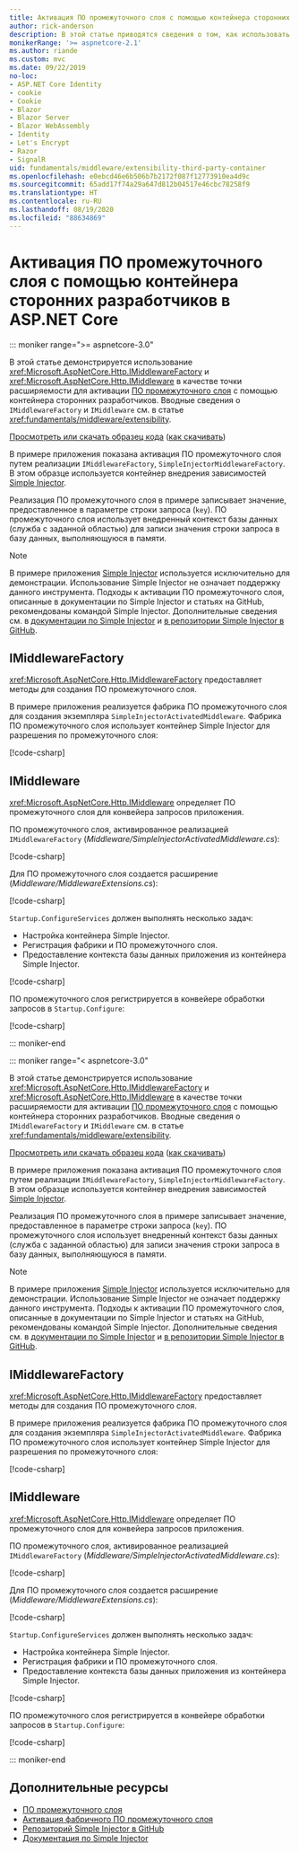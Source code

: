 ```yaml
---
title: Активация ПО промежуточного слоя с помощью контейнера сторонних разработчиков в ASP.NET Core
author: rick-anderson
description: В этой статье приводятся сведения о том, как использовать строго типизированное ПО промежуточного слоя с активацией на основе фабрики и контейнером сторонних разработчиков в ASP.NET Core.
monikerRange: '>= aspnetcore-2.1'
ms.author: riande
ms.custom: mvc
ms.date: 09/22/2019
no-loc:
- ASP.NET Core Identity
- cookie
- Cookie
- Blazor
- Blazor Server
- Blazor WebAssembly
- Identity
- Let's Encrypt
- Razor
- SignalR
uid: fundamentals/middleware/extensibility-third-party-container
ms.openlocfilehash: e0ebcd46e6b506b7b2172f087f12773910ea4d9c
ms.sourcegitcommit: 65add17f74a29a647d812b04517e46cbc78258f9
ms.translationtype: HT
ms.contentlocale: ru-RU
ms.lasthandoff: 08/19/2020
ms.locfileid: "88634869"
---
```

# <a name="middleware-activation-with-a-third-party-container-in-aspnet-core"></a>Активация ПО промежуточного слоя с помощью контейнера сторонних разработчиков в ASP.NET Core

::: moniker range=">= aspnetcore-3.0"

В этой статье демонстрируется использование <xref:Microsoft.AspNetCore.Http.IMiddlewareFactory> и <xref:Microsoft.AspNetCore.Http.IMiddleware> в качестве точки расширяемости для активации [ПО промежуточного слоя](xref:fundamentals/middleware/index) с помощью контейнера сторонних разработчиков. Вводные сведения о `IMiddlewareFactory` и `IMiddleware` см. в статье <xref:fundamentals/middleware/extensibility>.

[Просмотреть или скачать образец кода](https://github.com/dotnet/AspNetCore.Docs/tree/master/aspnetcore/fundamentals/middleware/extensibility-third-party-container/samples/) ([как скачивать](xref:index#how-to-download-a-sample))

В примере приложения показана активация ПО промежуточного слоя путем реализации `IMiddlewareFactory`, `SimpleInjectorMiddlewareFactory`. В этом образце используется контейнер внедрения зависимостей [Simple Injector](https://simpleinjector.org).

Реализация ПО промежуточного слоя в примере записывает значение, предоставленное в параметре строки запроса (`key`). ПО промежуточного слоя использует внедренный контекст базы данных (служба с заданной областью) для записи значения строки запроса в базу данных, выполняющуюся в памяти.

> [!NOTE]
> В примере приложения [Simple Injector](https://github.com/simpleinjector/SimpleInjector) используется исключительно для демонстрации. Использование Simple Injector не означает поддержку данного инструмента. Подходы к активации ПО промежуточного слоя, описанные в документации по Simple Injector и статьях на GitHub, рекомендованы командой Simple Injector. Дополнительные сведения см. в [документации по Simple Injector](https://simpleinjector.readthedocs.io/en/latest/index.html) и [в репозитории Simple Injector в GitHub](https://github.com/simpleinjector/SimpleInjector).

## <a name="imiddlewarefactory"></a>IMiddlewareFactory

<xref:Microsoft.AspNetCore.Http.IMiddlewareFactory> предоставляет методы для создания ПО промежуточного слоя.

В примере приложения реализуется фабрика ПО промежуточного слоя для создания экземпляра `SimpleInjectorActivatedMiddleware`. Фабрика ПО промежуточного слоя использует контейнер Simple Injector для разрешения по промежуточного слоя:

[!code-csharp[](extensibility-third-party-container/samples/3.x/SampleApp/Middleware/SimpleInjectorMiddlewareFactory.cs?name=snippet1&highlight=5-8,12)]

## <a name="imiddleware"></a>IMiddleware

<xref:Microsoft.AspNetCore.Http.IMiddleware> определяет ПО промежуточного слоя для конвейера запросов приложения.

ПО промежуточного слоя, активированное реализацией `IMiddlewareFactory` (*Middleware/SimpleInjectorActivatedMiddleware.cs*):

[!code-csharp[](extensibility-third-party-container/samples/3.x/SampleApp/Middleware/SimpleInjectorActivatedMiddleware.cs?name=snippet1)]

Для ПО промежуточного слоя создается расширение (*Middleware/MiddlewareExtensions.cs*):

[!code-csharp[](extensibility-third-party-container/samples/3.x/SampleApp/Middleware/MiddlewareExtensions.cs?name=snippet1)]

`Startup.ConfigureServices` должен выполнять несколько задач:

* Настройка контейнера Simple Injector.
* Регистрация фабрики и ПО промежуточного слоя.
* Предоставление контекста базы данных приложения из контейнера Simple Injector.

[!code-csharp[](extensibility-third-party-container/samples/3.x/SampleApp/Startup.cs?name=snippet1)]

ПО промежуточного слоя регистрируется в конвейере обработки запросов в `Startup.Configure`:

[!code-csharp[](extensibility-third-party-container/samples/3.x/SampleApp/Startup.cs?name=snippet2&highlight=12)]

::: moniker-end

::: moniker range="< aspnetcore-3.0"

В этой статье демонстрируется использование <xref:Microsoft.AspNetCore.Http.IMiddlewareFactory> и <xref:Microsoft.AspNetCore.Http.IMiddleware> в качестве точки расширяемости для активации [ПО промежуточного слоя](xref:fundamentals/middleware/index) с помощью контейнера сторонних разработчиков. Вводные сведения о `IMiddlewareFactory` и `IMiddleware` см. в статье <xref:fundamentals/middleware/extensibility>.

[Просмотреть или скачать образец кода](https://github.com/dotnet/AspNetCore.Docs/tree/master/aspnetcore/fundamentals/middleware/extensibility-third-party-container/samples/) ([как скачивать](xref:index#how-to-download-a-sample))

В примере приложения показана активация ПО промежуточного слоя путем реализации `IMiddlewareFactory`, `SimpleInjectorMiddlewareFactory`. В этом образце используется контейнер внедрения зависимостей [Simple Injector](https://simpleinjector.org).

Реализация ПО промежуточного слоя в примере записывает значение, предоставленное в параметре строки запроса (`key`). ПО промежуточного слоя использует внедренный контекст базы данных (служба с заданной областью) для записи значения строки запроса в базу данных, выполняющуюся в памяти.

> [!NOTE]
> В примере приложения [Simple Injector](https://github.com/simpleinjector/SimpleInjector) используется исключительно для демонстрации. Использование Simple Injector не означает поддержку данного инструмента. Подходы к активации ПО промежуточного слоя, описанные в документации по Simple Injector и статьях на GitHub, рекомендованы командой Simple Injector. Дополнительные сведения см. в [документации по Simple Injector](https://simpleinjector.readthedocs.io/en/latest/index.html) и [в репозитории Simple Injector в GitHub](https://github.com/simpleinjector/SimpleInjector).

## <a name="imiddlewarefactory"></a>IMiddlewareFactory

<xref:Microsoft.AspNetCore.Http.IMiddlewareFactory> предоставляет методы для создания ПО промежуточного слоя.

В примере приложения реализуется фабрика ПО промежуточного слоя для создания экземпляра `SimpleInjectorActivatedMiddleware`. Фабрика ПО промежуточного слоя использует контейнер Simple Injector для разрешения по промежуточного слоя:

[!code-csharp[](extensibility-third-party-container/samples/2.x/SampleApp/Middleware/SimpleInjectorMiddlewareFactory.cs?name=snippet1&highlight=5-8,12)]

## <a name="imiddleware"></a>IMiddleware

<xref:Microsoft.AspNetCore.Http.IMiddleware> определяет ПО промежуточного слоя для конвейера запросов приложения.

ПО промежуточного слоя, активированное реализацией `IMiddlewareFactory` (*Middleware/SimpleInjectorActivatedMiddleware.cs*):

[!code-csharp[](extensibility-third-party-container/samples/2.x/SampleApp/Middleware/SimpleInjectorActivatedMiddleware.cs?name=snippet1)]

Для ПО промежуточного слоя создается расширение (*Middleware/MiddlewareExtensions.cs*):

[!code-csharp[](extensibility-third-party-container/samples/2.x/SampleApp/Middleware/MiddlewareExtensions.cs?name=snippet1)]

`Startup.ConfigureServices` должен выполнять несколько задач:

* Настройка контейнера Simple Injector.
* Регистрация фабрики и ПО промежуточного слоя.
* Предоставление контекста базы данных приложения из контейнера Simple Injector.

[!code-csharp[](extensibility-third-party-container/samples/2.x/SampleApp/Startup.cs?name=snippet1)]

ПО промежуточного слоя регистрируется в конвейере обработки запросов в `Startup.Configure`:

[!code-csharp[](extensibility-third-party-container/samples/2.x/SampleApp/Startup.cs?name=snippet2&highlight=12)]

::: moniker-end

## <a name="additional-resources"></a>Дополнительные ресурсы

* [ПО промежуточного слоя](xref:fundamentals/middleware/index)
* [Активация фабричного ПО промежуточного слоя](xref:fundamentals/middleware/extensibility)
* [Репозиторий Simple Injector в GitHub](https://github.com/simpleinjector/SimpleInjector)
* [Документация по Simple Injector](https://simpleinjector.readthedocs.io/en/latest/index.html)
